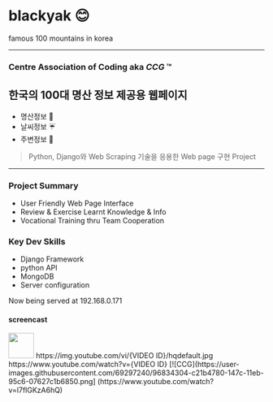 # blackyak :blush:
famous 100 mountains in korea
<hr>

### Centre Association of Coding aka ***CCG*** :tm:

## 한국의 100대 명산 정보 제공용 웹페이지
- 명산정보 :sunrise_over_mountains:
- 날씨정보 :umbrella:
- 주변정보 :convenience_store:
> Python, Django와 Web Scraping 기술을 응용한 Web page 구현 Project 

<hr>

### Project Summary
- User Friendly Web Page Interface
- Review & Exercise Learnt Knowledge & Info
- Vocational Training thru Team Cooperation

### Key Dev Skills
- Django Framework
- python API
- MongoDB
- Server configuration


Now being served at 192.168.0.171

#### screencast
<img src="./src/main/resources/image01.png" width="50">
https://img.youtube.com/vi/{VIDEO ID}/hqdefault.jpg
https://www.youtube.com/watch?v={VIDEO ID}
[![CCG](https://user-images.githubusercontent.com/69297240/96834304-c21b4780-147c-11eb-95c6-07627c1b6850.png]
(https://www.youtube.com/watch?v=l7flGKzA6hQ)
